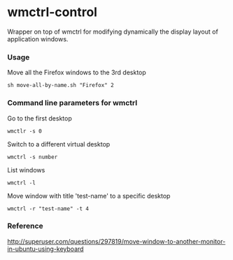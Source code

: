 wmctrl-control
==============

Wrapper on top of wmctrl for modifying dynamically the display layout of application windows.

### Usage

Move all the Firefox windows to the 3rd desktop

```
sh move-all-by-name.sh "Firefox" 2
```

### Command line parameters for wmctrl

Go to the first desktop
```
wmctlr -s 0
```

Switch to a different virtual desktop
```
wmctrl -s number
```

List windows
```
wmctrl -l
```

Move window with title 'test-name' to a specific desktop
```
wmctrl -r "test-name" -t 4
```

### Reference
http://superuser.com/questions/297819/move-window-to-another-monitor-in-ubuntu-using-keyboard
